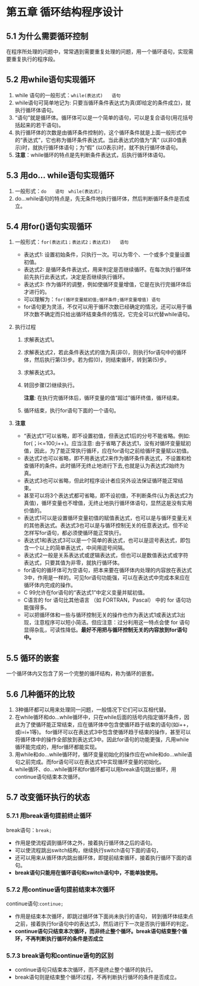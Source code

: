 # 第五章 循环结构程序设计

## 5.1 为什么需要循环控制

在程序所处理的问题中，常常遇到需要重复处理的问题，用一个循环语句，实现需要重复执行的程序段。

## 5.2 用while语句实现循环

1. while 语句的一般形式：`while(表达式)　　语句`
2. while语句可简单地记为: 只要当循环条件表达式为真(即给定的条件成立)，就执行循环体语句。
3. “语句”就是循环体。循环体可以是一个简单的语句，可以是复合语句(用花括号括起来的若干语句)。
4. 执行循环体的次数是由循环条件控制的，这个循环条件就是上面一般形式中的“表达式”，它也称为循环条件表达式。当此表达式的值为“真” (以非0值表示)时，就执行循环体语句；为“假” (以0表示)时，就不执行循环体语句。
5. **注意**：while循环的特点是先判断条件表达式，后执行循环体语句。

## 5.3 用do... while语句实现循环

1. 一般形式：`do　　语句　while(表达式);`
2. do…while语句的特点是，先无条件地执行循环体，然后判断循环条件是否成立。

## 5.4 用for()语句实现循环

1. 一般形式：`for(表达式1；表达式2；表达式3)　　语句`

   * 表达式1: 设置初始条件，只执行一次。可以为零个、一个或多个变量设置初值。
   * 表达式2: 是循环条件表达式，用来判定是否继续循环。在每次执行循环体前先执行此表达式，决定是否继续执行循环。
   * 表达式3: 作为循环的调整，例如使循环变量增值，它是在执行完循环体后才进行的。
   * 可以理解为：`for(循环变量赋初值;循环条件;循环变量增值) 语句`
   * for语句更为灵活，不仅可以用于循环次数已经确定的情况，还可以用于循环次数不确定而只给出循环结束条件的情况，它完全可以代替while语句。
2. 执行过程
   1. 求解表达式1。
   2. 求解表达式2，若此条件表达式的值为真(非0)，则执行for语句中的循环体，然后执行第(3)步。若为假(0)，则结束循环，转到第(5)步。
   3. 求解表达式3。
   4. 转回步骤(2)继续执行。

      **注意**: 在执行完循环体后，循环变量的值“超过”循环终值，循环结束。
   5. 循环结束，执行for语句下面的一个语句。
3. **注意**
   * “表达式1”可以省略，即不设置初值，但表达式1后的分号不能省略。例如: for(；i<=100;i++)。应当注意: 由于省略了表达式1，没有对循环变量赋初值，因此，为了能正常执行循环，应在for语句之前给循环变量赋以初值。
   * 表达式2也可以省略，即不用表达式2来作为循环条件表达式，不设置和检查循环的条件。此时循环无终止地进行下去,也就是认为表达式2始终为真。
   * 表达式3也可以省略，但此时程序设计者应另外设法保证循环能正常结束。
   * 甚至可以将3个表达式都可省略，即不设初值，不判断条件(认为表达式2为真值)，循环变量也不增值，无终止地执行循环体语句，显然这是没有实用价值的。
   * 表达式1可以是设置循环变量初值的赋值表达式，也可以是与循环变量无关的其他表达式。表达式3也可以是与循环控制无关的任意表达式。但不论怎样写for语句，都必须使循环能正常执行。
   * 表达式1和表达式3可以是一个简单的表达式，也可以是逗号表达式，即包含一个以上的简单表达式，中间用逗号间隔。
   * 表达式2一般是关系表达式或逻辑表达式，但也可以是数值表达式或字符表达式，只要其值为非零，就执行循环体。
   * for语句的循环体可为空语句，把本来要在循环体内处理的内容放在表达式3中，作用是一样的。可见for语句功能强，可以在表达式中完成本来应在循环体内完成的操作。  
   * C 99允许在for语句的“表达式1”中定义变量并赋初值。
   * C语言的 for 语句比其他语言 （如 FORTRAN，Pascal） 中的 for 语句功能强得多。
   * 可以把循环体和一些与循环控制无关的操作也作为表达式1或表达式3出现，注意程序可以短小简洁。但应注意：过分利用这一特点会使 for 语句显得杂乱，可读性降低。**最好不用把与循环控制无关的内容放到for语句中。**

## 5.5 循环的嵌套

一个循环体内又包含了另一个完整的循环结构，称为循环的嵌套。

## 5.6 几种循环的比较

1. 3种循环都可以用来处理同一问题，一般情况下它们可以互相代替。
2. 在while循环和do…while循环中，只在while后面的括号内指定循环条件，因此为了使循环能正常结束，应在循环体中包含使循环趋于结束的语句(如i++，或i=i+1等)。
for循环可以在表达式3中包含使循环趋于结束的操作，甚至可以将循环体中的操作全部放到表达式3中。因此for语句的功能更强，凡用while循环能完成的，用for循环都能实现。
3. 用while和do…while循环时，循环变量初始化的操作应在while和do…while语句之前完成。而for语句可以在表达式1中实现循环变量的初始化。
4. while循环、do…while循环和for循环都可以用break语句跳出循环，用continue语句结束本次循环。

## 5.7 改变循环执行的状态

### 5.7.1 用break语句提前终止循环

break语句：`break;`

* 作用是使流程调到循环体之外，接着执行循环体之后的语句。
* 可以使流程跳出switch结构，继续执行switch语句下面的语句，
* 还可以用来从循环体内跳出循环体，即提前结束循环，接着执行循环下面的语句。
* **break语句只能用在循环语句和switch语句中，不能单独使用。**

### 5.7.2 用continue语句提前结束本次循环

continue语句:`continue;`

* 作用是结束本次循环，即跳过循环体下面尚未执行的语句，
转到循环体结束点之前，接着执行for语句中的表达式3，然后进行下一次是否执行循环的判定。
* **continue语句只结束本次循环，而非终止整个循环。break语句结束整个循环，不再判断执行循环的条件是否成立**

### 5.7.3 break语句和continue语句的区别

* continue语句只结束本次循环，而不是终止整个循环的执行。
* break语句则是结束整个循环过程，不再判断执行循环的条件是否成立。
